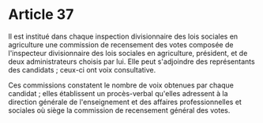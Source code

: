 # Article 37

Il est institué dans chaque inspection divisionnaire des lois sociales en agriculture une commission de recensement des votes composée de l'inspecteur divisionnaire des lois sociales en agriculture, président, et de deux administrateurs choisis par lui. Elle peut s'adjoindre des représentants des candidats ; ceux-ci ont voix consultative.

Ces commissions constatent le nombre de voix obtenues par chaque candidat ; elles établissent un procès-verbal qu'elles adressent à la direction générale de l'enseignement et des affaires professionnelles et sociales où siège la commission de recensement général des votes.
